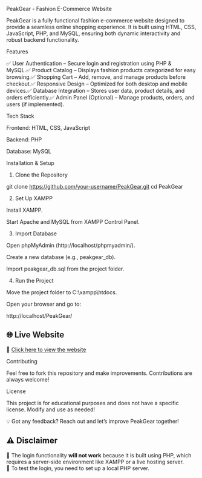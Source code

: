 PeakGear - Fashion E-Commerce Website

PeakGear is a fully functional fashion e-commerce website designed to provide a seamless online shopping experience. It is built using HTML, CSS, JavaScript, PHP, and MySQL, ensuring both dynamic interactivity and robust backend functionality.

Features

✅ User Authentication – Secure login and registration using PHP & MySQL.✅ Product Catalog – Displays fashion products categorized for easy browsing.✅ Shopping Cart – Add, remove, and manage products before checkout.✅ Responsive Design – Optimized for both desktop and mobile devices.✅ Database Integration – Stores user data, product details, and orders efficiently.✅ Admin Panel (Optional) – Manage products, orders, and users (if implemented).

Tech Stack

Frontend: HTML, CSS, JavaScript

Backend: PHP

Database: MySQL

Installation & Setup

1. Clone the Repository

git clone https://github.com/your-username/PeakGear.git
cd PeakGear

2. Set Up XAMPP

Install XAMPP.

Start Apache and MySQL from XAMPP Control Panel.

3. Import Database

Open phpMyAdmin (http://localhost/phpmyadmin/).

Create a new database (e.g., peakgear_db).

Import peakgear_db.sql from the project folder.

4. Run the Project

Move the project folder to C:\xampp\htdocs\.

Open your browser and go to:

http://localhost/PeakGear/

## 🌐 Live Website  
🔗 [Click here to view the website](https://sanjaywaugh1103.github.io/PeakGear/)

Contributing

Feel free to fork this repository and make improvements. Contributions are always welcome!

License

This project is for educational purposes and does not have a specific license. Modify and use as needed!

💡 Got any feedback? Reach out and let’s improve PeakGear together!


## ⚠️ Disclaimer  
🔹 The login functionality **will not work** because it is built using PHP, which requires a server-side environment like XAMPP or a live hosting server.   
🔹 To test the login, you need to set up a local PHP server.
